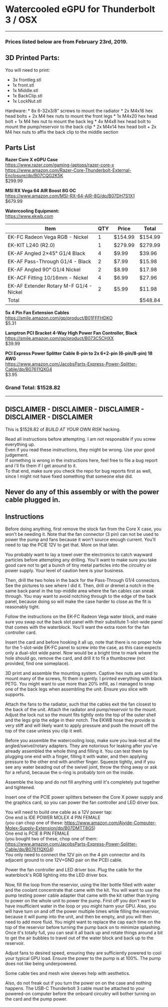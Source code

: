 
# Watercooled eGPU for Thunderbolt 3 / OSX
---------------------------------------------------


### Prices listed below are from February 23rd, 2019.


## 3D Printed Parts:

You will need to print:
 * 3x frontleg.stl
 * 1x front.stl
 * 1x Middle.stl
 * 1x BackClip.stl
 * 1x LockNut.stl
	
Hardware:
	* 8x 6-32x3/8" screws to mount the radiator
	* 2x M4x16 hex head bolts + 2x M4 hex nuts to mount the front legs
	* 1x M4x20 hex head bolt + 1x M4 hex nut to mount the back leg
	* 4x M4x8 hex head bolt to mount the pump/reservoir to the back clip
	* 2x M4x14 hex head bolt + 2x M4 hex nuts to affix the back clip to the middle section

Parts List
----------

**Razer Core X eGPU Case**  
https://www.razer.com/gaming-laptops/razer-core-x  
https://www.amazon.com/Razer-Core-Thunderbolt-External-Enclosure/dp/B07CQG2K5K  
$299.99  


**MSI RX Vega 64 AIR Boost 8G OC**  
https://www.amazon.com/MSI-RX-64-AIR-8G/dp/B07DH7S1X1  
$679.99  

**Watercooling Equipment:**  
https://www.ekwb.com  		

| Item                                    | QTY | Price   | Total   |
| --------------------------------------- | --- | ------- | ------- |
| EK-FC Radeon Vega RGB - Nickel          |	1	  | $154.99 | $154.99 |
| EK-KIT L240 (R2.0)                      |	1	  | $279.99 | $279.99 |
| EK-AF Angled 2×45° G1/4 Black           | 4   | $9.99   | $39.96  |
| EK-AF Pass-Through G1/4 - Black         | 2   | $7.99   | $15.98  |
| EK-AF Angled 90° G1/4 Nickel            | 2   | $8.99   | $17.98  |
| EK-ACF Fitting 10/16mm - Nickel         | 4	  | $6.99   | $27.96  |
| EK-AF Extender Rotary M-F G1/4 - Nickel	| 2		|	$5.99		| $11.98  |
| Total                                   |     |         |	$548.84 |
														
**5x 4 Pin Fan Extension Cables**  
https://smile.amazon.com/gp/product/B01FFFHDKO  
$5.31  

**Lamptron PCI Bracket 4-Way High Power Fan Controller, Black**  
https://smile.amazon.com/gp/product/B073C5CHXX  
$39.99  

**PCI Express Power Splitter Cable 8-pin to 2x 6+2-pin (6-pin/8-pin) 18 AWG**  
https://www.amazon.com/JacobsParts-Express-Power-Splitter-Cable/dp/B07611QXG4  
$3.95  

### Grand Total: $1528.82

---------------------

## DISCLAIMER - DISCLAIMER - DISCLAIMER - DISCLAIMER - DISCLAIMER

This is $1528.82 of *BUILD AT YOUR OWN RISK* hacking.  

Read all instructions before attempting. I am not responsible if you screw everything up.  
Even if you read these instructions, they might be wrong. Use your good judgement.  
If something is wrong in the instructions here, feel free to file a bug report and i'll fix them if I get around to it.  
To that end, make sure you check the repo for bug reports first as well, since I might not have fixed something that someone else did.  

**Never do any of this assembly or with the power cable plugged in.**
-----------------------------------------------------------------

## Instructions

Before doing anything, first remove the stock fan from the Core X case, you won't be needing it.
Note that the fan connector (3 pin) can not be used to power the pump and fans because it won't source enough current. You'll need to tap the PCIE 12V to get that. More on that later.

You probably want to lay a towel over the electronics to catch wayward particles before attempting any drilling.
You'll want to make sure you take good care not to get a bunch of tiny metal particles into the circuitry or power supply. Your level of caution here is your business.

Then, drill the two holes in the back for the Pass-Through G1/4 connectors. See the pictures to see where I did it.
Then, drill or dremel a notch in the same back panel in the top-middle area where the fan cables can sneak through. You may want to avoid notching through to the edge
of the back panel, because doing so will make the case harder to close as the fit is reasonably tight.

Follow the instructions on the EK-FC Radeon Vega water block, and make sure you swap out the back slot panel with their substitute 1-slot-wide panel that comes with the waterblock.
You'll want the extra room for the fan controller card.

Insert the card and before hooking it all up, note that there is no proper hole for the 1-slot-wide EK-FC panel to screw into the case, as this case expects only a dual-slot wide panel.
Now would be a bright time to mark where the hole should go, remove the card, and drill it to fit a thumbscrew (not provided, find one someplace).

3D print and assemble the mounting system. Captive hex nuts are used to mount many of the screws, fit them in gently. 
I printed everything with black PETG. You might want to use more than 20% infill, as I managed to snap one of the back legs when assembling the unit. Ensure you slice with supports.

Attach the fans to the radiator, such that the cables exit the fan closest to the back of the unit. Attach the radiator and pump/reservoir to the mount. Adjust the lock nut so the mount fits tightly onto the top of the outer shell and the legs grip the edge in their notch. The EKWB hose they provide is very stiff and will likely want to apply pressure and push the mount off the top of the case unless you clip it well.

Before you assemble the watercooling loop, make sure you leak-test all the angled/swivel/rotary adapters. They are notorious for leaking after you've already assembled the whole thing and filling it.
You can test them by plugging one end with a finger, filling it with water, and then applying pressure to the other end with another finger. Squeeze tightly, and if you see any water beading out of the swivel joint, throw the thing away or ask for a refund, because the o-ring is probably torn on the inside.

Assemble the loop and do not fill anything until it's completely put together and tightened.

Insert one of the PCIE power splitters between the Core X power supply and the graphics card, so you can power the fan controller and LED driver box.

You will need to build one cable as a 12V power tap:  
	One end is IDE POWER MOLEX 4 PIN FEMALE  
		(you can chop one of these: https://www.amazon.com/Aiyide-Computer-Molex-Supply-Extension/dp/B07DMTT8G5)  
	One end is PCIE 8 PIN FEMALE  
		(you bought two of these, chop one of them: https://www.amazon.com/JacobsParts-Express-Power-Splitter-Cable/dp/B07611QXG4)  
	You only need to connect the 12V pin on the 4 pin connector and its adjacent ground to one 12V+GND pair on the PCEI cable.  

Power the fan controller and LED driver box. Plug the cable for the waterblock's RGB lighting into the LED driver box.

Now, fill the loop from the reservior, using the liter bottle filled with water and the coolant concentrate that came with the kit.
You will want to use the pump testing power cable adapter that came with the kit rather than trying to power on the whole unit to power the pump.
First off you don't want to have insufficient water in the loop or you might harm your GPU. Also, you will have turn on and off the power multiple times while filling
the reservior, because it will pump into the unit, and then be empty, and you will then need to add more fluid. You might want to replace the cap each time on the top
of the reservior before turning the pump back on to minimize splashing. Once it's totally full, you can seal it all back up and rotate things around a bit to get the air bubbles to
travel out of the water block and back up to the reservoir.
	
Adjust fans to desired speed, ensuring they are sufficiently powered to cool your typical GPU load.
Ensure the power to the pump is at 100%. The pump does not like being underpowered.

Some cable ties and mesh wire sleeves help with aesthetics.

Also, do not freak out if you turn the power on on the case and nothing happens. The USB-C Thunderbolt 3 cable must be attached to your powered-on computer before the onboard circuitry will bother turning on the card and the pump power.



	

